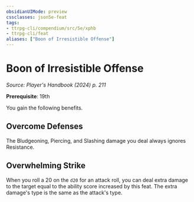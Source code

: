 ```yaml
---
obsidianUIMode: preview
cssclasses: json5e-feat
tags:
- ttrpg-cli/compendium/src/5e/xphb
- ttrpg-cli/feat
aliases: ["Boon of Irresistible Offense"]
---
```

# Boon of Irresistible Offense
*Source: Player's Handbook (2024) p. 211*  

**Prerequisite**: 19th

You gain the following benefits.

## Overcome Defenses

The Bludgeoning, Piercing, and Slashing damage you deal always ignores Resistance.

## Overwhelming Strike

When you roll a 20 on the `d20` for an attack roll, you can deal extra damage to the target equal to the ability score increased by this feat. The extra damage's type is the same as the attack's type.